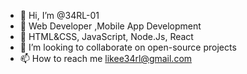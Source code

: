 - 👋 Hi, I’m @34RL-01
- 👀 Web Developer ,Mobile App Development
- 🌱 HTML&CSS, JavaScript, Node.Js, React
- 💞️ I’m looking to collaborate on open-source projects
- 📫 How to reach me likee34rl@gmail.com

<!---
34RL-01/34RL-01 is a ✨ special ✨ repository because its `README.md` (this file) appears on your GitHub profile.
You can click the Preview link to take a look at your changes.
--->

